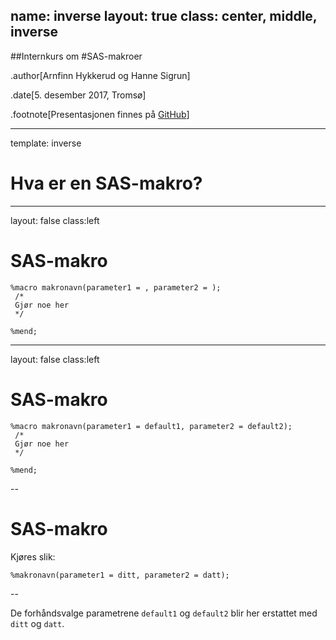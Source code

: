 
name: inverse
layout: true
class: center, middle, inverse
---
##Internkurs om
#SAS-makroer

.author[Arnfinn Hykkerud og Hanne Sigrun]

.date[5. desember 2017, Tromsø]

.footnote[Presentasjonen finnes på [GitHub](https://github.com/arnfinn/presentasjoner/makrokurs_2017_12_06)]


---

template: inverse
# Hva er en SAS-makro?

---
layout: false
class:left

# SAS-makro

```sas
%macro makronavn(parameter1 = , parameter2 = );
 /*
 Gjør noe her
 */
 
%mend;
```


---
layout: false
class:left

# SAS-makro

```sas
%macro makronavn(parameter1 = default1, parameter2 = default2);
 /*
 Gjør noe her
 */
 
%mend;
```


--

# SAS-makro

Kjøres slik:

```sas
%makronavn(parameter1 = ditt, parameter2 = datt);
```

--

De forhåndsvalge parametrene `default1` og `default2` blir her erstattet med `ditt` og `datt`.


